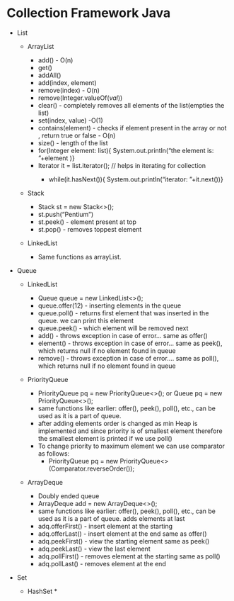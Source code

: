 # Collection Framework Java
* List
    * ArrayList 
        * add()  - O(n)
        * get()
        * addAll()
        * add(index, element)
        * remove(index)   - O(n)
        * remove(Integer.valueOf(_val_))
        * clear() - completely removes all elements of the list(empties the list)
        * set(index, value)   -O(1)
        * contains(element) - checks if element present in the array or not , return true or false   - O(n)
        * size() - length of the list
        * for(Integer element: list){ System.out.println(“the element is: ”+element )}
        * Iterator<Integer> it = list.iterator(); // helps in iterating for collection 
            * while(it.hasNext()){ System.out.println(“iterator: ”+it.next())}

    * Stack
        * Stack<String> st = new Stack<>();
        * st.push(“Pentium”)
        * st.peek() - element present at top
        * st.pop() - removes toppest element

    * LinkedList 
        * Same functions as arrayList.

* Queue
    * LinkedList
        * Queue<Integer> queue = new LinkedList<>();
        * queue.offer(12) - inserting elements in the queue
        * queue.poll() - returns first element that was inserted in the queue. we can print this element
        * queue.peek() - which element will be removed next
        * add() - throws exception in case of error… same as offer()
        *  element() - throws exception in case of error… same as peek(), which returns null if no element found in queue
        * remove() - throws exception in case of error…. same as poll(), which returns null if no element found in queue

    * PriorityQueue
        * PriorityQueue<Integer> pq = new PriorityQueue<>();   or     Queue<Integer> pq = new PriorityQueue<>();
        * same functions like earlier: offer(), peek(), poll(), etc., can be used as it is a part of queue.
        * after adding elements order is changed as min Heap is implemented and since priority is of smallest element therefore the smallest element is printed if we use poll() 
        * To change priority to maximum element we can use comparator as follows:
            * PriorityQueue<Integer> pq = new PriorityQueue<>(Comparator.reverseOrder());

    * ArrayDeque
        * Doubly ended queue
        * ArrayDeque<Integer> add = new ArrayDeque<>();
        * same functions like earlier: offer(), peek(), poll(), etc., can be used as it is a part of queue. adds elements at last 
        * adq.offerFirst() - insert element at the starting
        * adq.offerLast() - insert element at the end     same as offer()
        * adq.peekFirst() - view the starting element   same as peek()
        * adq.peekLast() - view the last element
        * adq.pollFirst() - removes element at the starting    same as poll()
        * adq.pollLast() - removes element at the end

* Set
    * HashSet
        * 

